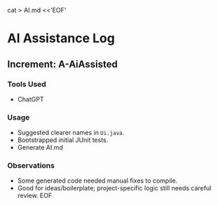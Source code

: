 cat > AI.md <<'EOF'
# AI Assistance Log

## Increment: A-AiAssisted

### Tools Used
- ChatGPT

### Usage
- Suggested clearer names in `Ui.java`.
- Bootstrapped initial JUnit tests.
- Generate AI.md

### Observations
- Some generated code needed manual fixes to compile.
- Good for ideas/boilerplate; project-specific logic still needs careful review.
EOF
